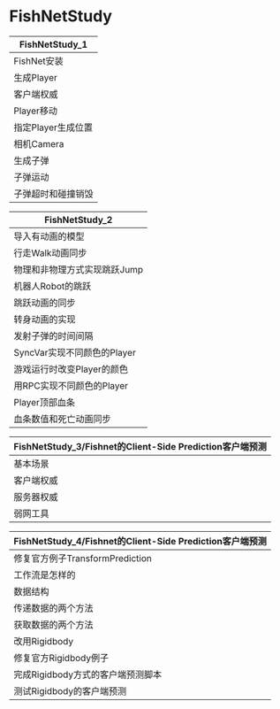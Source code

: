 # FishNetStudy

| FishNetStudy_1     |
| ------------------ |
| FishNet安装        |
| 生成Player         |
| 客户端权威         |
| Player移动         |
| 指定Player生成位置 |
| 相机Camera         |
| 生成子弹           |
| 子弹运动           |
| 子弹超时和碰撞销毁 |

| FishNetStudy_2               |
| ---------------------------- |
| 导入有动画的模型             |
| 行走Walk动画同步             |
| 物理和非物理方式实现跳跃Jump |
| 机器人Robot的跳跃            |
| 跳跃动画的同步               |
| 转身动画的实现               |
| 发射子弹的时间间隔           |
| SyncVar实现不同颜色的Player  |
| 游戏运行时改变Player的颜色   |
| 用RPC实现不同颜色的Player    |
| Player顶部血条               |
| 血条数值和死亡动画同步       |

| FishNetStudy_3/Fishnet的Client-Side Prediction客户端预测 |
| -------------------------------------------------------- |
| 基本场景                                                 |
| 客户端权威                                               |
| 服务器权威                                               |
| 弱网工具                                                 |

| FishNetStudy_4/Fishnet的Client-Side Prediction客户端预测 |
| -------------------------------------------------------- |
| 修复官方例子TransformPrediction                          |
| 工作流是怎样的                                           |
| 数据结构                                                 |
| 传递数据的两个方法                                       |
| 获取数据的两个方法                                       |
| 改用Rigidbody                                            |
| 修复官方Rigidbody例子                                    |
| 完成Rigidbody方式的客户端预测脚本                        |
| 测试Rigidbody的客户端预测                                |

